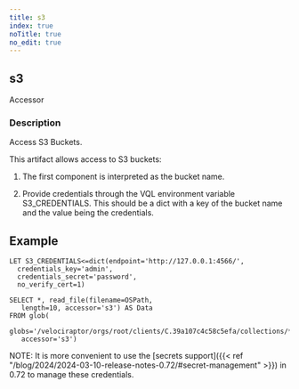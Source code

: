 ```yaml
---
title: s3
index: true
noTitle: true
no_edit: true
---
```




<div class="vql_item"></div>


## s3
<span class='vql_type pull-right page-header'>Accessor</span>


### Description

Access S3 Buckets.

This artifact allows access to S3 buckets:

1. The first component is interpreted as the bucket name.

2. Provide credentials through the VQL environment
   variable S3_CREDENTIALS. This should be a dict with
   a key of the bucket name and the value being the credentials.

## Example

```vql
LET S3_CREDENTIALS<=dict(endpoint='http://127.0.0.1:4566/',
  credentials_key='admin',
  credentials_secret='password',
  no_verify_cert=1)

SELECT *, read_file(filename=OSPath,
   length=10, accessor='s3') AS Data
FROM glob(
   globs='/velociraptor/orgs/root/clients/C.39a107c4c58c5efa/collections/*/uploads/auto/*',
   accessor='s3')
```

NOTE: It is more convenient to use the [secrets support]({{< ref
"/blog/2024/2024-03-10-release-notes-0.72/#secret-management" >}}) in
0.72 to manage these credentials.


